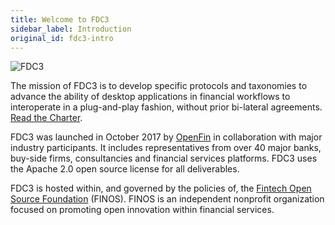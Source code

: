 ```yaml
---
title: Welcome to FDC3
sidebar_label: Introduction
original_id: fdc3-intro
---
```

![FDC3](/assets/fdc3-logo.png)

The mission of FDC3 is to develop specific protocols and taxonomies to advance the ability of desktop applications in financial workflows to interoperate in a plug-and-play fashion, without prior bi-lateral agreements. [Read the Charter](fdc3-charter.md).

FDC3 was launched in October 2017 by [OpenFin](http://www.openfin.co) in collaboration with major industry participants. It includes representatives from over 40 major banks, buy-side firms, consultancies and financial services platforms. FDC3 uses the Apache 2.0 open source license for all deliverables.

FDC3 is hosted within, and governed by the policies of, the [Fintech Open Source Foundation](http://finos.org/) (FINOS). FINOS is an independent nonprofit organization focused on promoting open innovation within financial services.